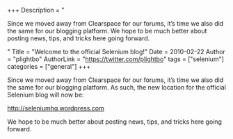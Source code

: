 +++
Description = "<p>Since we moved away from Clearspace for our forums, it’s time we also did the same for our blogging platform. We hope to be much better about posting news, tips, and tricks here going forward.</p>"
Title = "Welcome to the official Selenium blog!"
Date = 2010-02-22
Author = "plightbo"
AuthorLink = "https://twitter.com/plightbo"
tags = ["selenium"]
categories = ["general"]
+++

<p>Since we moved away from Clearspace for our forums, it&#8217;s time we also did the same for our blogging platform. As such, the new location for the official Selenium blog will now be:</p>
<p><a href="http://seleniumhq.wordpress.com">http://seleniumhq.wordpress.com</a></p>
<p>We hope to be much better about posting news, tips, and tricks here going forward.</p>

